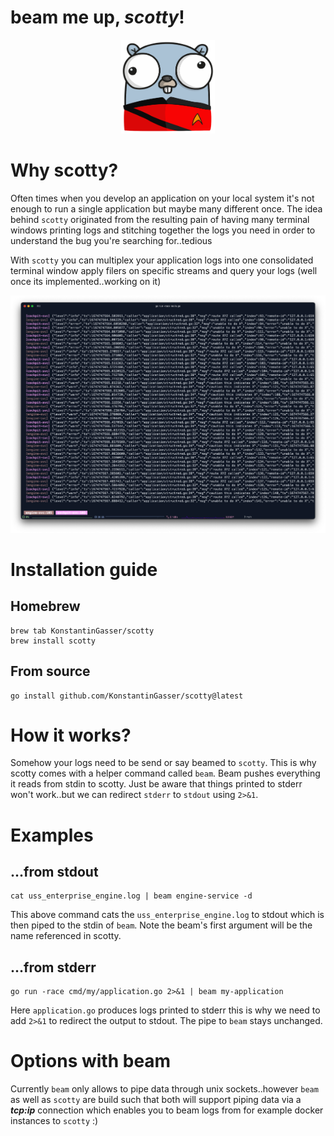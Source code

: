# beam me up, ***scotty***!

<p align="center">
    <img src="resources/gopher-scotty.png" alt="scotty gopher :)" width="150px" height="150px"></img>
</p>


# Why scotty?

Often times when you develop an application on your local system it's not enough to run a single application but maybe many different once.
The idea behind `scotty` originated from the resulting pain of having many terminal windows printing logs and stitching together the logs you
need in order to understand the bug you're searching for..tedious

With `scotty` you can multiplex your application logs into one consolidated terminal window apply filers on specific streams and query your logs (well once its implemented..working on it)

![](/resources/scotty_logs_x2.png)
# Installation guide


## Homebrew
```
brew tab KonstantinGasser/scotty
brew install scotty
```

## From source
```
go install github.com/KonstantinGasser/scotty@latest
```

# How it works?

Somehow your logs need to be send or say beamed to `scotty`. This is why scotty comes with a helper command called `beam`.
Beam pushes everything it reads from stdin to scotty. Just be aware that things printed to stderr won't work..but we can
redirect `stderr` to `stdout` using `2>&1`. 

# Examples

## ...from stdout

```
cat uss_enterprise_engine.log | beam engine-service -d
```

This above command cats the `uss_enterprise_engine.log` to stdout which is then piped to the stdin of `beam`. Note the beam's first argument
will be the name referenced in scotty.

## ...from stderr

```
go run -race cmd/my/application.go 2>&1 | beam my-application
```

Here `application.go` produces logs printed to stderr this is why we need to add `2>&1` to redirect the output to stdout. The pipe to `beam` stays unchanged.


# Options with beam

Currently `beam` only allows to pipe data through unix sockets..however `beam` as well as `scotty` are build such that both will support piping
data via a ***tcp:ip*** connection which enables you to beam logs from for example docker instances to `scotty` :)
